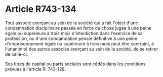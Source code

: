 # Article R743-134

Tout associé exerçant au sein de la société qui a fait l'objet d'une condamnation disciplinaire passée en force de chose jugée à une peine égale ou supérieure à trois mois d'interdiction dans l'exercice de sa profession, ou d'une condamnation pénale définitive à une peine d'emprisonnement égale ou supérieure à trois mois peut être contraint, à l'unanimité des autres associés exerçant au sein de la société, de se retirer de celle-ci.

Ses titres de capital ou parts sociales sont cédés dans les conditions prévues à l'article R. 743-128.
